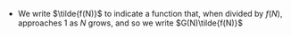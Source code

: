 
- We write $\tilde{f(N)}$ to indicate a function that, when divided by $f(N)$, approaches $1$ as $N$ grows, and so we write $G(N)\tilde{f(N)}$

